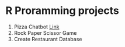 # R Proramming projects
1. Pizza Chatbot [Link](https://github.com/Kim-crafted/data-bootcamp-10/blob/main/R%20Programming/Pizza_Chatbot.R)
2. Rock Paper Scissor Game
3. Create Restaurant Database
